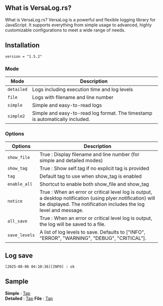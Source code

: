 ## What is VersaLog.rs?

What is VersaLog.rs?
VersaLog is a powerful and flexible logging library for JavaScript.
It supports everything from simple usage to advanced, highly customizable configurations to meet a wide range of needs.

## Installation

```
version = "1.5.2"
```

### Mode

| Mode       | Description                                                                  |
| ---------- | ---------------------------------------------------------------------------- |
| `detailed` | Logs including execution time and log levels                                 |
| `file`     | Logs with filename and line number                                           |
| `simple`   | Simple and easy-to-read logs                                                 |
| `simple2`  | Simple and easy-to-read log format. The timestamp is automatically included. |

### Options

| Options       | Description                                                                                                                                                                     |
| ------------- | ------------------------------------------------------------------------------------------------------------------------------------------------------------------------------- |
| `show_file`   | True : Display filename and line number (for simple and detailed modes)                                                                                                         |
| `show_tag`    | True : Show self.tag if no explicit tag is provided                                                                                                                             |
| `tag`         | Default tag to use when show_tag is enabled                                                                                                                                     |
| `enable_all`  | Shortcut to enable both show_file and show_tag                                                                                                                                  |
| `notice`      | True : When an error or critical level log is output, a desktop notification (using plyer.notification) will be displayed. The notification includes the log level and message. |
| `all_save`    | True : When an error or critical level log is output, the log will be saved to a file.                                                                                          |
| `save_levels` | A list of log levels to save. Defaults to ["INFO", "ERROR", "WARNING", "DEBUG", "CRITICAL"].                                                                                    |

## Log save

```
[2025-08-06 04:10:36][INFO] : ok
```

## Sample

**Simple** : [Tap]()  
**Detailed** : [Tap]()
**File** : [Tap]()
